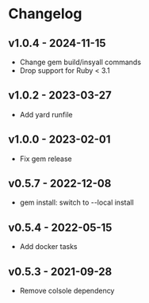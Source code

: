 Changelog
========================================

v1.0.4 - 2024-11-15
----------------------------------------

- Change gem build/insyall commands
- Drop support for Ruby < 3.1


v1.0.2 - 2023-03-27
----------------------------------------

- Add yard runfile


v1.0.0 - 2023-02-01
----------------------------------------

- Fix gem release


v0.5.7 - 2022-12-08
----------------------------------------

- gem install: switch to --local install


v0.5.4 - 2022-05-15
----------------------------------------

- Add docker tasks


v0.5.3 - 2021-09-28
----------------------------------------

- Remove colsole dependency


